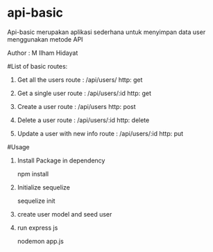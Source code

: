 # api-basic

Api-basic merupakan aplikasi sederhana untuk menyimpan data user menggunakan metode API

Author : M Ilham Hidayat

#List of basic routes:

1. Get all the users
route : /api/users/
http: get

2. Get a single user
route : /api/users/:id
http: get

3. Create a user
route : /api/users
http: post

4. Delete a user
route : /api/users/:id
http: delete

5. Update a user with new info
route : /api/users/:id
http: put

#Usage

1. Install Package in dependency

	npm install

2. Initialize sequelize

	sequelize init
3. create user model and seed user
4. run express js

	nodemon app.js

